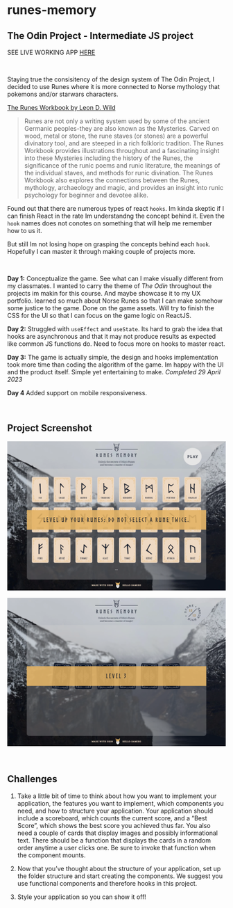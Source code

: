 # runes-memory

## The Odin Project - Intermediate JS project

SEE LIVE WORKING APP [HERE](http://hello-damiro.github.io/runes-memory)

</br>

Staying true the consisitency of the design system of The Odin Project, I decided to use Runes where it is more connected to Norse mythology that pokemons and/or starwars characters.

[The Runes Workbook by Leon D. Wild](https://www.librarything.com/work/463242/book/38338754)

> Runes are not only a writing system used by some of the ancient Germanic peoples-they are also known as the Mysteries. Carved on wood, metal or stone, the rune staves (or stones) are a powerful divinatory tool, and are steeped in a rich folkloric tradition. The Runes Workbook provides illustrations throughout and a fascinating insight into these Mysteries including the history of the Runes, the significance of the runic poems and runic literature, the meanings of the individual staves, and methods for runic divination. The Runes Workbook also explores the connections between the Runes, mythology, archaeology and magic, and provides an insight into runic psychology for beginner and devotee alike.

Found out that there are numerous types of react `hooks`. Im kinda skeptic if I can finish React in the rate Im understandng the concept behind it. Even the `hook` names does not conotes on something that will help me remember how to us it.

But still Im not losing hope on grasping the concepts behind each `hook`. Hopefully I can master it through making couple of projects more.

</br>

**Day 1:** Conceptualize the game. See what can I make visually different from my classmates. I wanted to carry the theme of _The Odin_ throughout the projects im makin for this course. And maybe showcase it to my UX portfolio. learned so much about Norse Runes so that I can make somehow some justice to the game. Done on the game assets. Will try to finish the CSS for the UI so that I can focus on the game logic on ReactJS.

**Day 2:** Struggled with `useEffect` and `useState`. Its hard to grab the idea that hooks are asynchronous and that it may not produce results as expected like common JS functions do. Need to focus more on hooks to master react.

**Day 3:** The game is actually simple, the design and hooks implementation took more time than coding the algorithm of the game. Im happy with the UI and the product itself. Simple yet entertaining to make. _Completed 29 April 2023_

**Day 4** Added support on mobile responsiveness.

</br>

## Project Screenshot

![Screenshot](https://github.com/hello-damiro/runes-memory/blob/main/src/assets/images/screenshot.png?raw=true)

![Screenshot](https://github.com/hello-damiro/runes-memory/blob/main/src/assets/images/screenshot_2.png?raw=true)

</br>

## Challenges

1. Take a little bit of time to think about how you want to implement your application, the features you want to implement, which components you need, and how to structure your application. Your application should include a scoreboard, which counts the current score, and a “Best Score”, which shows the best score you achieved thus far. You also need a couple of cards that display images and possibly informational text. There should be a function that displays the cards in a random order anytime a user clicks one. Be sure to invoke that function when the component mounts.

2. Now that you’ve thought about the structure of your application, set up the folder structure and start creating the components. We suggest you use functional components and therefore hooks in this project.

3. Style your application so you can show it off!
